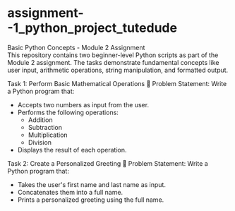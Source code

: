 # assignment--1_python_project_tutedude
Basic Python Concepts - Module 2 Assignment<br>
This repository contains two beginner-level Python scripts as part of the Module 2 assignment. The tasks demonstrate fundamental concepts like user input, arithmetic operations, string manipulation, and formatted output.


Task 1: Perform Basic Mathematical Operations
🎯 Problem Statement:
Write a Python program that:
- Accepts two numbers as input from the user.
- Performs the following operations:
  - Addition
  - Subtraction
  - Multiplication
  - Division
- Displays the result of each operation.

Task 2: Create a Personalized Greeting
🎯 Problem Statement:
Write a Python program that:
- Takes the user's first name and last name as input.
- Concatenates them into a full name.
- Prints a personalized greeting using the full name.

